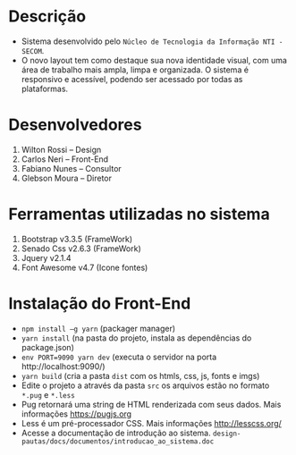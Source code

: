 # Descrição

* Sistema desenvolvido pelo `Núcleo de Tecnologia da Informação NTI - SECOM`.
* O novo layout tem como destaque sua nova identidade visual, com uma área de trabalho mais ampla, limpa e organizada. O sistema é responsivo e acessível, podendo ser acessado por todas as plataformas.

# Desenvolvedores

1.  Wilton Rossi – Design
2.  Carlos Neri – Front-End
3.  Fabiano Nunes – Consultor
4.  Glebson Moura – Diretor

# Ferramentas utilizadas no sistema

1.  Bootstrap v3.3.5 (FrameWork)
2.  Senado Css v2.6.3 (FrameWork)
3.  Jquery v2.1.4
4.  Font Awesome v4.7 (Icone fontes)

# Instalação do Front-End

* `npm install –g yarn` (packager manager)
* `yarn install` (na pasta do projeto, instala as dependências do package.json) 
* `env PORT=9090 yarn dev` (executa o servidor na porta http://localhost:9090/)
* `yarn build` (cria a pasta `dist` com os htmls, css, js, fonts e imgs)
* Edite o projeto a através da pasta `src` os arquivos estão no formato `*.pug` e `*.less`
* Pug retornará uma string de HTML renderizada com seus dados. Mais informações https://pugjs.org
* Less é um pré-processador CSS. Mais informações http://lesscss.org/
* Acesse a documentação de introdução ao sistema. `design-pautas/docs/documentos/introducao_ao_sistema.doc` 

